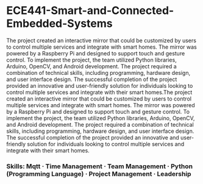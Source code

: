 # ECE441-Smart-and-Connected-Embedded-Systems

The project created an interactive mirror that could be customized by users to control multiple services and integrate with smart homes. The mirror was powered by a Raspberry Pi and designed to support touch and gesture control. To implement the project, the team utilized Python libraries, Arduino, OpenCV, and Android development. The project required a combination of technical skills, including programming, hardware design, and user interface design. The successful completion of the project provided an innovative and user-friendly solution for individuals looking to control multiple services and integrate with their smart homes.The project created an interactive mirror that could be customized by users to control multiple services and integrate with smart homes. The mirror was powered by a Raspberry Pi and designed to support touch and gesture control. To implement the project, the team utilized Python libraries, Arduino, OpenCV, and Android development. The project required a combination of technical skills, including programming, hardware design, and user interface design. The successful completion of the project provided an innovative and user-friendly solution for individuals looking to control multiple services and integrate with their smart homes.

### Skills: Mqtt · Time Management · Team Management · Python (Programming Language) · Project Management · Leadership

